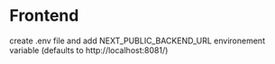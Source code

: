 # Frontend

create .env file and add NEXT_PUBLIC_BACKEND_URL environement variable (defaults to http://localhost:8081/)

